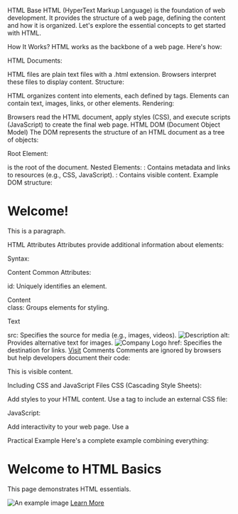HTML Base
HTML (HyperText Markup Language) is the foundation of web development. It provides the structure of a web page, defining the content and how it is organized. Let's explore the essential concepts to get started with HTML.

How It Works?
HTML works as the backbone of a web page. Here's how:

HTML Documents:

HTML files are plain text files with a .html extension.
Browsers interpret these files to display content.
Structure:

HTML organizes content into elements, each defined by tags.
Elements can contain text, images, links, or other elements.
Rendering:

Browsers read the HTML document, apply styles (CSS), and execute scripts (JavaScript) to create the final web page.
HTML DOM (Document Object Model)
The DOM represents the structure of an HTML document as a tree of objects:

Root Element:

<html> is the root of the document.
Nested Elements:
<head>: Contains metadata and links to resources (e.g., CSS, JavaScript).
<body>: Contains visible content.
Example DOM structure:

<!DOCTYPE html>
<html>
  <head>
    <title>My Web Page</title>
  </head>
  <body>
    <h1>Welcome!</h1>
    <p>This is a paragraph.</p>
  </body>
</html>
HTML Attributes
Attributes provide additional information about elements:

Syntax:

<tag attribute="value">Content</tag>
Common Attributes:

id: Uniquely identifies an element.

<div id="main">Content</div>
class: Groups elements for styling.
<p class="highlight">Text</p>
src: Specifies the source for media (e.g., images, videos).
<img src="image.jpg" alt="Description">
alt: Provides alternative text for images.
<img src="logo.png" alt="Company Logo">
href: Specifies the destination for links.
<a href="https://example.com">Visit</a>
Comments
Comments are ignored by browsers but help developers document their code:

<!-- This is a comment -->
<p>This is visible content.</p>
Including CSS and JavaScript Files
CSS (Cascading Style Sheets):

Add styles to your HTML content.
Use a <link> tag to include an external CSS file:

<link rel="stylesheet" href="styles.css">
JavaScript:

Add interactivity to your web page.
Use a <script> tag to include an external JavaScript file:

<script src="script.js"></script>

Practical Example
Here's a complete example combining everything:

<!DOCTYPE html>
<html lang="en">
<head>
  <meta charset="UTF-8">
  <meta name="viewport" content="width=device-width, initial-scale=1.0">
  <title>HTML Basics</title>
  <link rel="stylesheet" href="styles.css">
</head>
<body>
  <h1>Welcome to HTML Basics</h1>
  <p>This page demonstrates HTML essentials.</p>
  <img src="example.jpg" alt="An example image">
  <a href="https://example.com">Learn More</a>
  <script src="script.js"></script>
</body>
</html>
